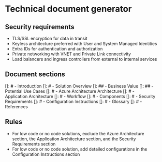 # Technical document generator

## Security requirements

- TLS/SSL encryption for data in transit
- Keyless architecture preferred with User and System Managed Identities
- Entra IDs for authentication and authorization
- Private networking with VNET and Private Link connectivity
- Load balancers and ingress controllers from external to internal services

## Document sections

[]: # - Introduction
[]: # - Solution Overview
[]: ## - Business Value
[]: ## - Potential Use Cases
[]: # - Azure Architecture Architecture
[]: # - Application Architecture
[]: # - Workflow
[]: # - Components
[]: # - Security Requirements
[]: # - Configuration Instructions
[]: # - Glossary
[]: # - References

## Rules
- For low code or no code solutions, exclude the Azure Architecture section, the Application Architecture section, and the Security Requirements section
- For low code or no code solution, add detailed configurations in the Configuration Instructions section
